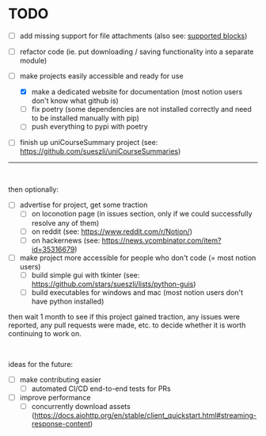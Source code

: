 # TODO

- [ ] add missing support for file attachments (also see: [supported blocks](supported%20blocks.md))

- [ ] refactor code (ie. put downloading / saving functionality into a separate module)

- [ ] make projects easily accessible and ready for use
  - [x] make a dedicated website for documentation (most notion users don't know what github is)
  - [ ] fix poetry (some dependencies are not installed correctly and need to be installed manually with pip)
  - [ ] push everything to pypi with poetry

- [ ] finish up uniCourseSummary project (see: https://github.com/sueszli/uniCourseSummaries)

---

<br>

then optionally:

- [ ] advertise for project, get some traction
  - [ ] on loconotion page (in issues section, only if we could successfully resolve any of them)
  - [ ] on reddit (see: https://www.reddit.com/r/Notion/)
  - [ ] on hackernews (see: https://news.ycombinator.com/item?id=35316679)

- [ ] make project more accessible for people who don't code (= most notion users) 
  - [ ] build simple gui with tkinter (see: https://github.com/stars/sueszli/lists/python-guis)
  - [ ] build executables for windows and mac (most notion users don't have python installed)

then wait 1 month to see if this project gained traction, any issues were reported, any pull requests were made, etc. to decide whether it is worth continuing to work on.

<br>

ideas for the future:
- [ ] make contributing easier
  - [ ] automated CI/CD end-to-end tests for PRs
- [ ] improve performance
  - [ ] concurrently download assets (https://docs.aiohttp.org/en/stable/client_quickstart.html#streaming-response-content)
